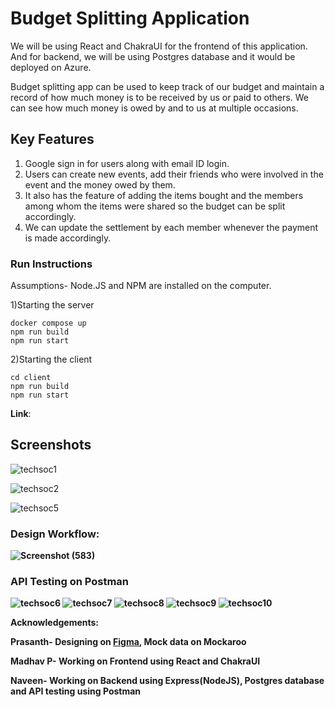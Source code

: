 # Budget Splitting Application

We will be using React and ChakraUI for the frontend of this application. And for backend, we will be using Postgres database and it would be deployed on Azure.

Budget splitting app can be used to keep track of our budget and maintain a record of how much money is to be received by us or paid to others. We can see how much money is owed by and to us at multiple occasions.

## Key Features
1. Google sign in for users along with email ID login.
2. Users can create new events, add their friends who were involved in the event and the money owed by them.
3. It also has the feature of adding the items bought and the members among whom the items were shared so the budget can be split accordingly.
4. We can update the settlement by each member whenever the payment is made accordingly.

### Run Instructions

Assumptions- Node.JS and NPM are installed on the computer.

1)Starting the server
```
docker compose up
npm run build
npm run start

```
2)Starting the client
```
cd client
npm run build
npm run start
```
**Link**: 

## Screenshots

![techsoc1](https://user-images.githubusercontent.com/75605140/188299571-f0237201-3299-46bd-bd15-a705373260f7.jpeg)

![techsoc2](https://user-images.githubusercontent.com/75605140/188299569-010a605a-a4fc-4691-a984-dc975fea6eb1.jpeg)

![techsoc5](https://user-images.githubusercontent.com/75605140/188299763-268e9bb4-f665-41d1-a09b-0dc82ea843c2.jpeg)







### <b>Design Workflow:

![Screenshot (583)](https://user-images.githubusercontent.com/75605140/188299743-501cd404-2cf5-438e-8f0d-7d624b12b1b2.png)

### API Testing on **Postman**
![techsoc6](https://user-images.githubusercontent.com/75605140/188300693-2e5ad9e1-9620-4549-b12a-77c066509cce.jpeg)
![techsoc7](https://user-images.githubusercontent.com/75605140/188300692-4f755f97-b565-4005-872e-bb54db68c6ed.jpeg)
![techsoc8](https://user-images.githubusercontent.com/75605140/188300690-7a84f0ab-aa0d-4714-8aa1-88dc0c3afd0f.jpeg)
![techsoc9](https://user-images.githubusercontent.com/75605140/188300689-08c06485-8006-48a9-b71b-0f9f18360c7f.jpeg)
![techsoc10](https://user-images.githubusercontent.com/75605140/188300688-e739c32a-657a-4d08-8080-49b8cde6979f.jpeg)



Acknowledgements:

Prasanth- Designing on [Figma](figma.com), Mock data on Mockaroo

Madhav P- Working on Frontend using React and ChakraUI

Naveen-   Working on Backend using Express(NodeJS), Postgres database and API testing using Postman


